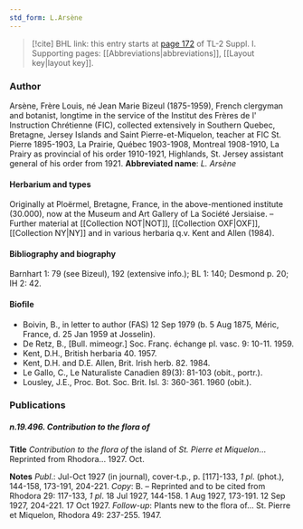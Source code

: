```yaml
---
std_form: L.Arsène
---
```


> [!cite] BHL link: this entry starts at [page 172](https://www.biodiversitylibrary.org/page/33264899) of TL-2 Suppl. I.
> Supporting pages: [[Abbreviations|abbreviations]], [[Layout key|layout key]].

### Author

Arsène, Frère Louis, né Jean Marie Bizeul (1875-1959), French clergyman and botanist, longtime in the service of the Institut des Frères de l' Instruction Chrétienne (FIC), collected extensively in Southern Quebec, Bretagne, Jersey Islands and Saint Pierre-et-Miquelon, teacher at FIC St. Pierre 1895-1903, La Prairie, Québec 1903-1908, Montreal 1908-1910, La Prairy as provincial of his order 1910-1921, Highlands, St. Jersey assistant general of his order from 1921. 
**Abbreviated name**: *L. Arsène*

#### Herbarium and types

Originally at Ploërmel, Bretagne, France, in the above-mentioned institute (30.000), now at the Museum and Art Gallery of La Société Jersiaise. – Further material at [[Collection NOT|NOT]], [[Collection OXF|OXF]], [[Collection NY|NY]] and in various herbaria q.v. Kent and Allen (1984).

#### Bibliography and biography

Barnhart 1: 79 (see Bizeul), 192 (extensive info.); BL 1: 140; Desmond p. 20; IH 2: 42.

#### Biofile

- Boivin, B., in letter to author (FAS) 12 Sep 1979 (b. 5 Aug 1875, Méric, France, d. 25 Jan 1959 at Josselin).
- De Retz, B., \[Bull. mimeogr.\] Soc. Franç. échange pl. vasc. 9: 10-11. 1959.
- Kent, D.H., British herbaria 40. 1957.
- Kent, D.H. and D.E. Allen, Brit. Irish herb. 82. 1984.
- Le Gallo, C., Le Naturaliste Canadien 89(3): 81-103 (obit., portr.).
- Lousley, J.E., Proc. Bot. Soc. Brit. Isl. 3: 360-361. 1960 (obit.).

### Publications

##### n.19.496. Contribution to the flora of

**Title**
*Contribution to the flora of* the island of *St. Pierre et Miquelon*... Reprinted from Rhodora... 1927. Oct.

**Notes**
*Publ*.: Jul-Oct 1927 (in journal), cover-t.p., p. \[117\]-133, *1 pl*. (phot.), 144-158, 173-191, 204-221. *Copy*: B. – Reprinted and to be cited from Rhodora 29: 117-133, *1 pl*. 18 Jul 1927, 144-158. 1 Aug 1927, 173-191. 12 Sep 1927, 204-221. 17 Oct 1927.
*Follow-up*: Plants new to the flora of... St. Pierre et Miquelon, Rhodora 49: 237-255. 1947.


